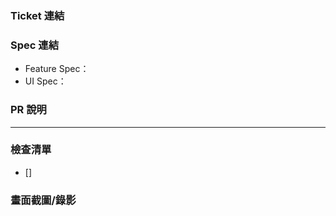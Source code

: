 ### Ticket 連結

### Spec 連結

- Feature Spec：
- UI Spec：

### PR 說明

---

### 檢查清單

- []

### 畫面截圖/錄影
